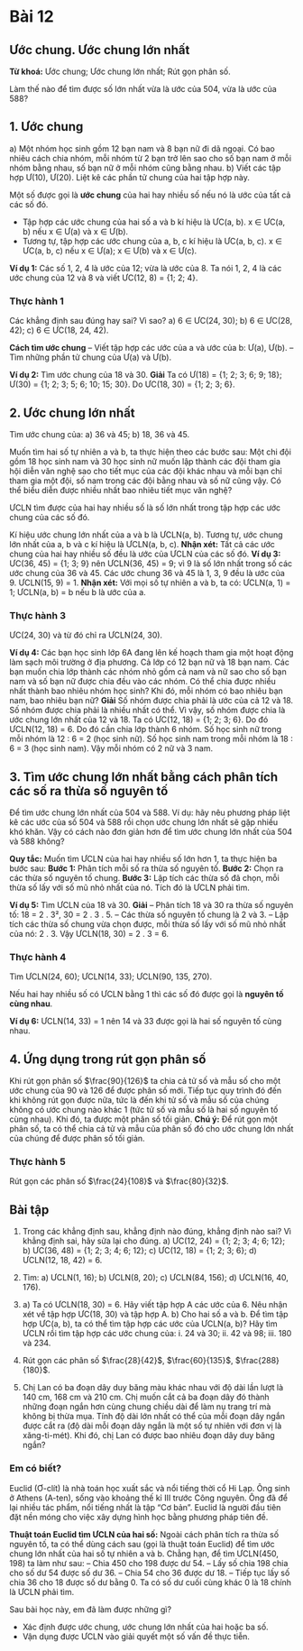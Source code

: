 # Bài 12
## Ước chung. Ước chung lớn nhất
**Từ khoá:** Ước chung; Ước chung lớn nhất; Rút gọn phân số.

Làm thế nào để tìm được số lớn nhất vừa là ước của 504, vừa là ước của 588?

## 1. Ước chung
a) Một nhóm học sinh gồm 12 bạn nam và 8 bạn nữ đi dã ngoại. Có bao nhiêu cách chia nhóm, mỗi nhóm từ 2 bạn trở lên sao cho số bạn nam ở mỗi nhóm bằng nhau, số bạn nữ ở mỗi nhóm cũng bằng nhau.
b) Viết các tập hợp Ư(10), Ư(20). Liệt kê các phần tử chung của hai tập hợp này.

Một số được gọi là **ước chung** của hai hay nhiều số nếu nó là ước của tất cả các số đó.
- Tập hợp các ước chung của hai số a và b kí hiệu là ƯC(a, b).
x ∈ ƯC(a, b) nếu x ∈ Ư(a) và x ∈ Ư(b).
- Tương tự, tập hợp các ước chung của a, b, c kí hiệu là ƯC(a, b, c).
x ∈ ƯC(a, b, c) nếu x ∈ Ư(a); x ∈ Ư(b) và x ∈ Ư(c).

**Ví dụ 1:**
Các số 1, 2, 4 là ước của 12; vừa là ước của 8. Ta nói 1, 2, 4 là các ước chung của 12 và 8 và viết ƯC(12, 8) = {1; 2; 4}.

### Thực hành 1
Các khẳng định sau đúng hay sai? Vì sao?
a) 6 ∈ ƯC(24, 30);
b) 6 ∈ ƯC(28, 42);
c) 6 ∈ ƯC(18, 24, 42).

**Cách tìm ước chung**
– Viết tập hợp các ước của a và ước của b: Ư(a), Ư(b).
– Tìm những phần tử chung của Ư(a) và Ư(b).

**Ví dụ 2:** Tìm ước chung của 18 và 30.
**Giải**
Ta có Ư(18) = {1; 2; 3; 6; 9; 18};
Ư(30) = {1; 2; 3; 5; 6; 10; 15; 30}.
Do ƯC(18, 30) = {1; 2; 3; 6}.

## 2. Ước chung lớn nhất
Tìm ước chung của:
a) 36 và 45;
b) 18, 36 và 45.

Muốn tìm hai số tự nhiên a và b, ta thực hiện theo các bước sau:
Một chi đội gồm 18 học sinh nam và 30 học sinh nữ muốn lập thành các đội tham gia hội diễn văn nghệ sao cho tiết mục của các đội khác nhau và mỗi bạn chỉ tham gia một đội, số nam trong các đội bằng nhau và số nữ cũng vậy. Có thể biểu diễn được nhiều nhất bao nhiêu tiết mục văn nghệ?

ƯCLN tìm được của hai hay nhiều số là số lớn nhất trong tập hợp các ước chung của các số đó.

Kí hiệu ước chung lớn nhất của a và b là ƯCLN(a, b).
Tương tự, ước chung lớn nhất của a, b và c kí hiệu là ƯCLN(a, b, c).
**Nhận xét:** Tất cả các ước chung của hai hay nhiều số đều là ước của ƯCLN của các số đó.
**Ví dụ 3:**
ƯC(36, 45) = {1; 3; 9} nên ƯCLN(36, 45) = 9; vì 9 là số lớn nhất trong số các ước chung của 36 và 45. Các ước chung 36 và 45 là 1, 3, 9 đều là ước của 9.
ƯCLN(15, 9) = 1.
**Nhận xét:** Với mọi số tự nhiên a và b, ta có:
ƯCLN(a, 1) = 1;
ƯCLN(a, b) = b nếu b là ước của a.

### Thực hành 3
ƯC(24, 30) và từ đó chỉ ra ƯCLN(24, 30).

**Ví dụ 4:** Các bạn học sinh lớp 6A đang lên kế hoạch tham gia một hoạt động làm sạch môi trường ở địa phương. Cả lớp có 12 bạn nữ và 18 bạn nam. Các bạn muốn chia lớp thành các nhóm nhỏ gồm cả nam và nữ sao cho số bạn nam và số bạn nữ được chia đều vào các nhóm. Có thể chia được nhiều nhất thành bao nhiêu nhóm học sinh? Khi đó, mỗi nhóm có bao nhiêu bạn nam, bao nhiêu bạn nữ?
**Giải**
Số nhóm được chia phải là ước của cả 12 và 18.
Số nhóm được chia phải là nhiều nhất có thể.
Vì vậy, số nhóm được chia là ước chung lớn nhất của 12 và 18.
Ta có ƯC(12, 18) = {1; 2; 3; 6}.
Do đó ƯCLN(12, 18) = 6. Do đó cần chia lớp thành 6 nhóm.
Số học sinh nữ trong mỗi nhóm là 12 : 6 = 2 (học sinh nữ).
Số học sinh nam trong mỗi nhóm là 18 : 6 = 3 (học sinh nam). Vậy mỗi nhóm có 2 nữ và 3 nam.

## 3. Tìm ước chung lớn nhất bằng cách phân tích các số ra thừa số nguyên tố
Để tìm ước chung lớn nhất của 504 và 588. Ví dụ: hãy nêu phương pháp liệt kê các ước của số 504 và 588 rồi chọn ước chung lớn nhất sẽ gặp nhiều khó khăn. Vậy có cách nào đơn giản hơn để tìm ước chung lớn nhất của 504 và 588 không?

**Quy tắc:**
Muốn tìm ƯCLN của hai hay nhiều số lớn hơn 1, ta thực hiện ba bước sau:
**Bước 1:** Phân tích mỗi số ra thừa số nguyên tố.
**Bước 2:** Chọn ra các thừa số nguyên tố chung.
**Bước 3:** Lập tích các thừa số đã chọn, mỗi thừa số lấy với số mũ nhỏ nhất của nó. Tích đó là ƯCLN phải tìm.

**Ví dụ 5:** Tìm ƯCLN của 18 và 30.
**Giải**
– Phân tích 18 và 30 ra thừa số nguyên tố: 18 = 2 . 3², 30 = 2 . 3 . 5.
– Các thừa số nguyên tố chung là 2 và 3.
– Lập tích các thừa số chung vừa chọn được, mỗi thừa số lấy với số mũ nhỏ nhất của nó: 2 . 3.
Vậy ƯCLN(18, 30) = 2 . 3 = 6.

### Thực hành 4
Tìm ƯCLN(24, 60); ƯCLN(14, 33); ƯCLN(90, 135, 270).

Nếu hai hay nhiều số có ƯCLN bằng 1 thì các số đó được gọi là **nguyên tố cùng nhau**.

**Ví dụ 6:** ƯCLN(14, 33) = 1 nên 14 và 33 được gọi là hai số nguyên tố cùng nhau.

## 4. Ứng dụng trong rút gọn phân số
Khi rút gọn phân số $\frac{90}{126}$ ta chia cả tử số và mẫu số cho một ước chung của 90 và 126 để được phân số mới. Tiếp tục quy trình đó đến khi không rút gọn được nữa, tức là đến khi tử số và mẫu số của chúng không có ước chung nào khác 1 (tức tử số và mẫu số là hai số nguyên tố cùng nhau). Khi đó, ta được một phân số tối giản.
**Chú ý:** Để rút gọn một phân số, ta có thể chia cả tử và mẫu của phân số đó cho ước chung lớn nhất của chúng để được phân số tối giản.

### Thực hành 5
Rút gọn các phân số $\frac{24}{108}$ và $\frac{80}{32}$.

## Bài tập
1. Trong các khẳng định sau, khẳng định nào đúng, khẳng định nào sai? Vì khẳng định sai, hãy sửa lại cho đúng.
a) ƯC(12, 24) = {1; 2; 3; 4; 6; 12};
b) ƯC(36, 48) = {1; 2; 3; 4; 6; 12};
c) ƯC(12, 18) = {1; 2; 3; 6};
d) ƯCLN(12, 18, 42) = 6.

2. Tìm:
a) ƯCLN(1, 16);
b) ƯCLN(8, 20);
c) ƯCLN(84, 156);
d) ƯCLN(16, 40, 176).

3. a) Ta có ƯCLN(18, 30) = 6. Hãy viết tập hợp A các ước của 6. Nêu nhận xét về tập hợp ƯC(18, 30) và tập hợp A.
b) Cho hai số a và b. Để tìm tập hợp ƯC(a, b), ta có thể tìm tập hợp các ước của ƯCLN(a, b)?
Hãy tìm ƯCLN rồi tìm tập hợp các ước chung của:
i. 24 và 30;
ii. 42 và 98;
iii. 180 và 234.

4. Rút gọn các phân số $\frac{28}{42}$, $\frac{60}{135}$, $\frac{288}{180}$.

5. Chị Lan có ba đoạn dây duy băng màu khác nhau với độ dài lần lượt là 140 cm, 168 cm và 210 cm. Chị muốn cắt cả ba đoạn dây đó thành những đoạn ngắn hơn cùng chung chiều dài để làm nụ trang trí mà không bị thừa mụa. Tính độ dài lớn nhất có thể của mỗi đoạn dây ngắn được cắt ra (độ dài mỗi đoạn dây ngắn là một số tự nhiên với đơn vị là xăng-ti-mét). Khi đó, chị Lan có được bao nhiêu đoạn dây duy băng ngắn?

### Em có biết?
Euclid (Ơ-clít) là nhà toán học xuất sắc và nổi tiếng thời cổ Hi Lạp.
Ông sinh ở Athens (A-ten), sống vào khoảng thế kỉ III trước Công nguyên.
Ông đã để lại nhiều tác phẩm, nổi tiếng nhất là tập “Cơ bản”. Euclid là người đầu tiên đặt nền móng cho việc xây dựng hình học bằng phương pháp tiên đề.

**Thuật toán Euclid tìm ƯCLN của hai số:**
Ngoài cách phân tích ra thừa số nguyên tố, ta có thể dùng cách sau (gọi là thuật toán Euclid) để tìm ước chung lớn nhất của hai số tự nhiên a và b.
Chẳng hạn, để tìm ƯCLN(450, 198) ta làm như sau:
– Chia 450 cho 198 được dư 54.
– Lấy số chia 198 chia cho số dư 54 được số dư 36.
– Chia 54 cho 36 được dư 18.
– Tiếp tục lấy số chia 36 cho 18 được số dư bằng 0.
Ta có số dư cuối cùng khác 0 là 18 chính là ƯCLN phải tìm.

Sau bài học này, em đã làm được những gì?
- Xác định được ước chung, ước chung lớn nhất của hai hoặc ba số.
- Vận dụng được ƯCLN vào giải quyết một số vấn đề thực tiễn.
